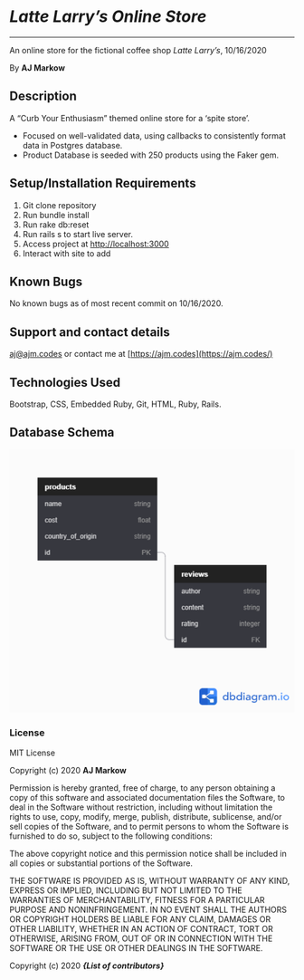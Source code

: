 # _Latte Larry’s Online Store_

---

An online store for the fictional coffee shop _Latte Larry’s_, 10/16/2020

By **AJ Markow**

## Description

A “Curb Your Enthusiasm” themed online store for a ‘spite store’.

- Focused on well-validated data, using callbacks to consistently format data in Postgres database.
- Product Database is seeded with 250 products using the Faker gem.

## Setup/Installation Requirements

1. Git clone repository
2. Run bundle install
3. Run rake db:reset
4. Run rails s to start live server.
5. Access project at [http://localhost:3000](http://localhost:3000/)
6. Interact with site to add

## Known Bugs

No known bugs as of most recent commit on 10/16/2020.

## Support and contact details

aj@ajm.codes or contact me at [https://ajm.codes](https://ajm.codes/)

## Technologies Used

Bootstrap, CSS, Embedded Ruby, Git, HTML, Ruby, Rails.

## Database Schema

![](lattelarrysdb.png)

### License

MIT License

Copyright (c) 2020 **AJ Markow**

Permission is hereby granted, free of charge, to any person obtaining a copy
of this software and associated documentation files the Software, to deal
in the Software without restriction, including without limitation the rights
to use, copy, modify, merge, publish, distribute, sublicense, and/or sell
copies of the Software, and to permit persons to whom the Software is
furnished to do so, subject to the following conditions:

The above copyright notice and this permission notice shall be included in all
copies or substantial portions of the Software.

THE SOFTWARE IS PROVIDED AS IS, WITHOUT WARRANTY OF ANY KIND, EXPRESS OR
IMPLIED, INCLUDING BUT NOT LIMITED TO THE WARRANTIES OF MERCHANTABILITY,
FITNESS FOR A PARTICULAR PURPOSE AND NONINFRINGEMENT. IN NO EVENT SHALL THE
AUTHORS OR COPYRIGHT HOLDERS BE LIABLE FOR ANY CLAIM, DAMAGES OR OTHER
LIABILITY, WHETHER IN AN ACTION OF CONTRACT, TORT OR OTHERWISE, ARISING FROM,
OUT OF OR IN CONNECTION WITH THE SOFTWARE OR THE USE OR OTHER DEALINGS IN THE
SOFTWARE.

Copyright (c) 2020 **_{List of contributors}_**

